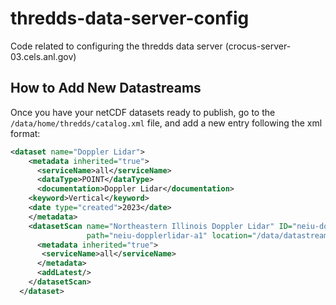 # thredds-data-server-config
Code related to configuring the thredds data server (crocus-server-03.cels.anl.gov)

## How to Add New Datastreams
Once you have your netCDF datasets ready to publish, go to the `/data/home/thredds/catalog.xml` file, and add a new entry following the xml format:

```xml
<dataset name="Doppler Lidar">
    <metadata inherited="true">
      <serviceName>all</serviceName>
      <dataType>POINT</dataType>
      <documentation>Doppler Lidar</documentation>
    <keyword>Vertical</keyword>
    <date type="created">2023</date>
    </metadata>
    <datasetScan name="Northeastern Illinois Doppler Lidar" ID="neiu-dopplerlidar-a1"
                 path="neiu-dopplerlidar-a1" location="/data/datastream/neiu/neiu-dopplerlidar-a1" dataType="Point">
      <metadata inherited="true">
       <serviceName>all</serviceName>
      </metadata>
      <addLatest/>
    </datasetScan>
  </dataset>
```
